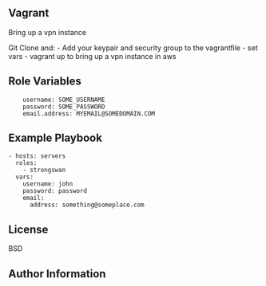 

Vagrant
-------

Bring up a vpn instance

  Git Clone and:
    - Add your keypair and security group to the vagrantfile
    - set vars
    - vagrant up to bring up a vpn instance in aws


Role Variables
--------------

        username: SOME_USERNAME
        password: SOME_PASSWORD
        email.address: MYEMAIL@SOMEDOMAIN.COM


Example Playbook
----------------


    - hosts: servers
      roles:
        - strongswan
      vars:
        username: john
        password: password
        email:
          address: something@someplace.com

License
-------

BSD

Author Information
------------------

